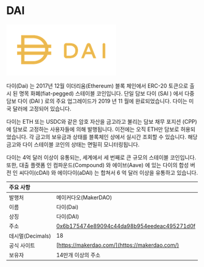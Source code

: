 # DAI

![](../../.gitbook/assets/dai.png)

다이\(Dai\) 는 2017년 12월 이더리움\(Ethereum\) 블록 체인에서 ERC-20 토큰으로 출시 된 명목 화폐\(fiat-pegged\) 스테이블 코인입니다. 단일 담보 다이  \(SAI \) 에서 다중 담보 다이  \(DAI \) 로의 주요 업그레이드가 2019 년 11 월에 완료되었습니다. 다이는 미국 달러에 고정되어 있습니다.

다이는 ETH 또는 USDC와 같은 암호 자산을 금고라고 불리는 담보 채무 포지션 \(CPP\) 에 담보로 고정하는 사용자들에 의해 발행됩니다. 이전에는 오직 ETH만 담보로 허용되었습니다. 각 금고의 보유금과 상태를 블록체인 상에서 실시간 조회할 수 있습니다. 해당 금고와 다이 스테이블 코인의 상태는 면밀히 모니터링됩니다.

다이는 4억 달러 이상이 유통되는, 세계에서 세 번째로 큰 규모의 스테이블 코인입니다. 또한, 대출 플랫폼 인 컴파운드\(Compound\) 와 에이브\(Aave\) 에 있는 다이의 합성 버전 인 씨다이\(cDAI\) 와 에이다이\(aDAI\) 는 합쳐서 6 억 달러 이상을 유통하고 있습니다.

| 주요 사항 |  |
| :--- | :--- |
| 발행처 | 메이커다오\(MakerDAO\) |
| 이름 | 다이\(Dai\) |
| 상징 | 다이\(DAI\) |
| 주소 | [0x6b175474e89094c44da98b954eedeac495271d0f](https://etherscan.io/token/0x6b175474e89094c44da98b954eedeac495271d0f) |
| 데시멀\(Decimals\) | 18 |
| 공식 사이트 | [https://makerdao.com/](https://makerdao.com/) |
| 보유자 | 14만개 이상의 주소 |

